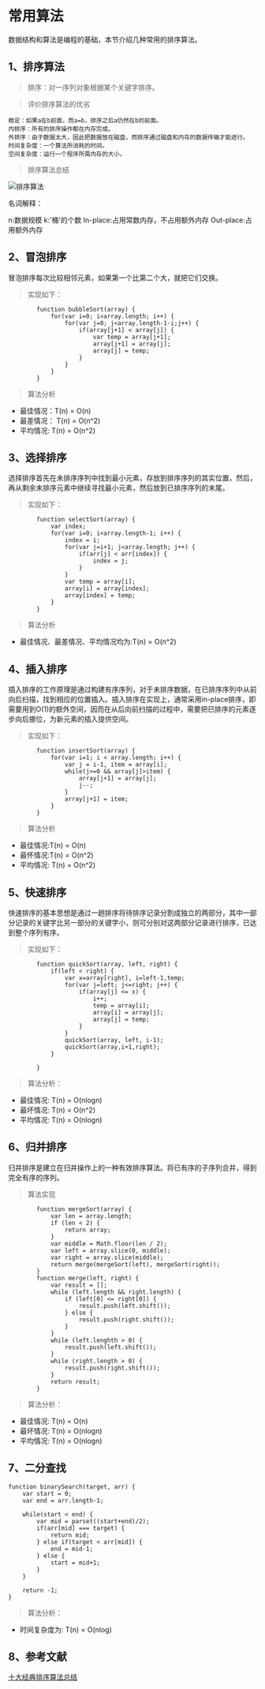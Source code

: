 # 常用算法

数据结构和算法是编程的基础，本节介绍几种常用的排序算法。

## 1、排序算法

> 排序：对一序列对象根据某个关键字排序。

> 评价排序算法的优劣

```
稳定：如果a在b前面，而a=b，排序之后a仍然在b的前面。
内排序：所有的排序操作都在内存完成。
外排序：由于数据太大，因此把数据放在磁盘，而排序通过磁盘和内存的数据传输才能进行。
时间复杂度：一个算法所消耗的时间。
空间复杂度：运行一个程序所需内存的大小。
```

> 排序算法总结

![排序算法](../image/排序算法.jpg)

名词解释：

n:数据规模   k:'桶'的个数  In-place:占用常数内存，不占用额外内存 Out-place:占用额外内存


## 2、冒泡排序

冒泡排序每次比较相邻元素，如果第一个比第二个大，就把它们交换。

> 实现如下：

```
        function bubbleSort(array) {
            for(var i=0; i<array.length; i++) {
                for(var j=0; j<array.length-1-i;j++) {
                    if(array[j+1] < array[j]) {
                        var temp = array[j+1];
                        array[j+1] = array[j];
                        array[j] = temp;
                    }
                }
            }
        }
```


> 算法分析

- 最佳情况：T(n) = O(n)
- 最差情况： T(n) = O(n^2)
- 平均情况: T(n) = O(n^2)

## 3、选择排序

选择排序首先在未排序序列中找到最小元素，存放到排序序列的其实位置，然后，再从剩余末排序元素中继续寻找最小元素，然后放到已排序序列的末尾。

> 实现如下：

```
        function selectSort(array) {
            var index;
            for(var i=0; i<array.length-1; i++) {
                index = i;
                for(var j=i+1; j<array.length; j++) {
                    if(arr[j] < arr[index]) {
                        index = j;
                    }
                }
                var temp = array[i];
                array[i] = array[index];
                array[index] = temp;
            }
        }
```

> 算法分析

 - 最佳情况、最差情况、平均情况均为:T(n) = O(n^2)

## 4、插入排序

插入排序的工作原理是通过构建有序序列，对于未排序数据，在已排序序列中从前向后扫描，找到相应的位置插入。插入排序在实现上，通常采用in-place排序，即需要用到O(1)的额外空间，因而在从后向前扫描的过程中，需要把已排序的元素逐步向后挪位，为新元素的插入提供空间。

> 实现如下：

```
        function insertSort(array) {
            for(var i=1; i < array.length; i++) {
                var j = i-1, item = array[i];
                while(j>=0 && array[j]>item) {
                    array[j+1] = array[j];
                    j--;
                }
                array[j+1] = item;
            }
        }
```

> 算法分析

- 最佳情况:T(n) = O(n)
- 最怀情况:T(n) = O(n^2)
- 平均情况: T(n) = O(n^2)

## 5、快速排序

快速排序的基本思想是通过一趟排序将待排序记录分割成独立的两部分，其中一部分记录的关键字比另一部分的关键字小，则可分别对这两部分记录进行排序，已达到整个序列有序。

> 实现如下：

```
        function quickSort(array, left, right) {
            if(left < right) {
                var x=array[right], i=left-1,temp;
                for(var j=left; j<=right; j++) {
                    if(array[j] <= x) {
                        i++;
                        temp = array[i];
                        array[i] = array[j];
                        array[j] = temp;
                    }
                }
                quickSort(array, left, i-1);
                quickSort(array,i+1,right);
            }

        }
```

> 算法分析：
- 最佳情况: T(n) = O(nlogn)
- 最坏情况: T(n) = O(n^2)
- 平均情况: T(n) = O(nlogn)

## 6、归并排序

归并排序是建立在归并操作上的一种有效排序算法。将已有序的子序列合并，得到完全有序的序列。

> 算法实现

```
        function mergeSort(array) {
            var len = array.length;
            if (len < 2) {
                return array;
            }
            var middle = Math.floor(len / 2);
            var left = array.slice(0, middle);
            var right = array.slice(middle);
            return merge(mergeSort(left), mergeSort(right));
        }
        function merge(left, right) {
            var result = [];
            while (left.length && right.length) {
                if (left[0] <= right[0]) {
                    result.push(left.shift());
                } else {
                    result.push(right.shift());
                }
            }
            while (left.lenghth > 0) {
                result.push(left.shift());
            }
            while (right.length > 0) {
                result.push(right.shift());
            }
            return result;
        }
```

> 算法分析：
- 最佳情况: T(n) = O(n)
- 最坏情况: T(n) = O(nlogn)
- 平均情况: T(n) = O(nlogn)

## 7、二分查找

```
function binarySearch(target, arr) {
    var start = 0;
    var end = arr.length-1;
    
    while(start < end) {
        var mid = parset((start+end)/2);
        if(arr[mid] === target) {
            return mid;
        } else if(target < arr[mid]) {
            end = mid-1;
        } else {
            start = mid+1;
        }
    }

    return -1;
}
```

> 算法分析：

- 时间复杂度为: T(n) = O(nlog)

## 8、参考文献

[十大经典排序算法总结](https://juejin.im/post/57dcd394a22b9d00610c5ec8)